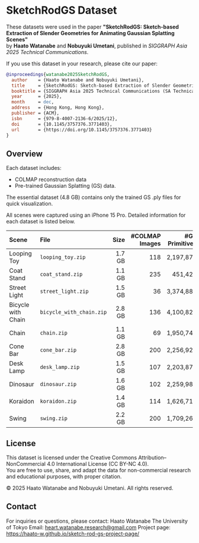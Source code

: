 # SketchRodGS Dataset

These datasets were used in the paper 
**"SketchRodGS: Sketch-based Extraction of Slender Geometries for Animating Gaussian Splatting Scenes"**  
by **Haato Watanabe** and **Nobuyuki Umetani**, published in *SIGGRAPH Asia 2025 Technical Communications*.

If you use this dataset in your research, please cite our paper:

```bibtex
@inproceedings{watanabe2025SketchRodGS,
  author    = {Haato Watanabe and Nobuyuki Umetani},
  title     = {SketchRodGS: Sketch-based Extraction of Slender Geometries for Animating Gaussian Splatting Scenes},
  booktitle = {SIGGRAPH Asia 2025 Technical Communications (SA Technical Communications '25)},
  year      = {2025},
  month     = dec,
  address   = {Hong Kong, Hong Kong},
  publisher = {ACM},
  isbn      = {979-8-4007-2136-6/2025/12},
  doi       = {10.1145/3757376.3771403},
  url       = {https://doi.org/10.1145/3757376.3771403}
}
```


## Overview

Each dataset includes:
- COLMAP reconstruction data
- Pre-trained Gaussian Splatting (GS) data.

The essential dataset (4.8 GB) contains only the trained GS .ply files for quick visualization.

All scenes were captured using an iPhone 15 Pro.
Detailed information for each dataset is listed below.

| Scene              | File                     |   Size | #COLMAP Images | #GS Primitives |
| :----------------- | :----------------------- | -----: | -------------: | -------------: |
| Looping Toy        | `looping_toy.zip`        | 1.7 GB |            118 |      2,197,874 |
| Coat Stand         | `coat_stand.zip`         | 1.1 GB |            235 |        451,420 |
| Street Light       | `street_light.zip`       | 1.5 GB |             36 |      3,374,883 |
| Bicycle with Chain | `bicycle_with_chain.zip` | 2.8 GB |            136 |      4,100,823 |
| Chain              | `chain.zip`              | 1.1 GB |             69 |      1,950,747 |
| Cone Bar           | `cone_bar.zip`           | 2.8 GB |            200 |      2,256,925 |
| Desk Lamp          | `desk_lamp.zip`          | 1.5 GB |            107 |      2,203,876 |
| Dinosaur           | `dinosaur.zip`           | 1.6 GB |            102 |      2,259,987 |
| Koraidon           | `koraidon.zip`           | 1.4 GB |            114 |      1,626,715 |
| Swing              | `swing.zip`              | 2.2 GB |            200 |      1,709,267 |


## License

This dataset is licensed under the Creative Commons Attribution–NonCommercial 4.0 International License (CC BY-NC 4.0).  
You are free to use, share, and adapt the data for non-commercial research and educational purposes, with proper citation.

© 2025 Haato Watanabe and Nobuyuki Umetani. All rights reserved.

## Contact

For inquiries or questions, please contact:
Haato Watanabe
The University of Tokyo
Email: heart.watanabe.research@gmail.com
Project page: https://haato-w.github.io/sketch-rod-gs-project-page/
